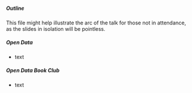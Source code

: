 
##### Outline

This file might help illustrate the arc of the talk for those not in attendance, as the slides in isolation will be pointless.

##### Open Data

* text

##### Open Data Book Club

* text

